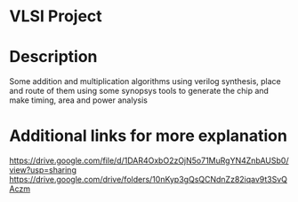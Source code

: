 # VLSI Project 

# Description 
Some addition and multiplication algorithms using verilog
synthesis, place and route of them using some synopsys tools to generate the chip and make timing, area and power analysis

# Additional links for more explanation

https://drive.google.com/file/d/1DAR4OxbO2zOjN5o71MuRgYN4ZnbAUSb0/view?usp=sharing
https://drive.google.com/drive/folders/10nKyp3gQsQCNdnZz82iqav9t3SvQAczm
